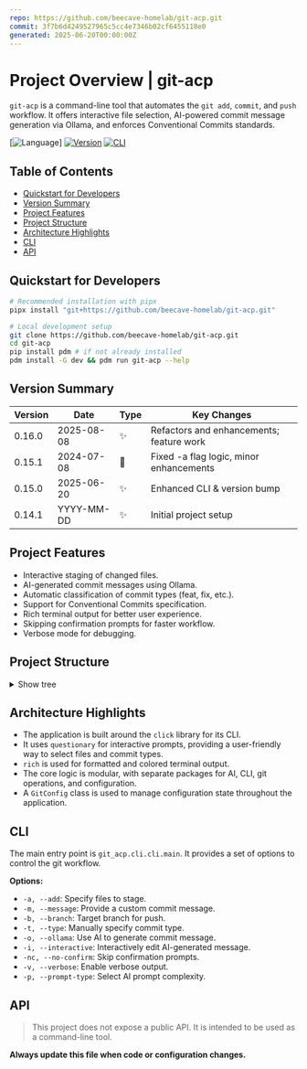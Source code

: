 ```yaml
---
repo: https://github.com/beecave-homelab/git-acp.git
commit: 3f7b6d4249527965c5cc4e7346b02cf6455118e0
generated: 2025-06-20T00:00:00Z
---
```

<!-- SECTIONS:CLI,API -->

# Project Overview | git-acp

`git-acp` is a command-line tool that automates the `git add`, `commit`, and `push` workflow. It offers interactive file selection, AI-powered commit message generation via Ollama, and enforces Conventional Commits standards.

[![Language](https://img.shields.io/badge/Python-3.10+-blue)]
[![Version](https://img.shields.io/badge/Version-0.16.0-brightgreen)](#version-summary)
[![CLI](https://img.shields.io/badge/CLI-Click-blue)](#cli)

## Table of Contents

- [Quickstart for Developers](#quickstart-for-developers)
- [Version Summary](#version-summary)
- [Project Features](#project-features)
- [Project Structure](#project-structure)
- [Architecture Highlights](#architecture-highlights)
- [CLI](#cli)
- [API](#api)

## Quickstart for Developers

```bash
# Recommended installation with pipx
pipx install "git+https://github.com/beecave-homelab/git-acp.git"

# Local development setup
git clone https://github.com/beecave-homelab/git-acp.git
cd git-acp
pip install pdm # if not already installed
pdm install -G dev && pdm run git-acp --help
```

## Version Summary

| Version | Date       | Type | Key Changes                |
|---------|------------|------|----------------------------|
| 0.16.0  | 2025-08-08 | ✨   | Refactors and enhancements; feature work |
| 0.15.1  | 2024-07-08 | 🐛   | Fixed -a flag logic, minor enhancements |
| 0.15.0  | 2025-06-20 | ✨   | Enhanced CLI & version bump |
| 0.14.1  | YYYY-MM-DD | ✨   | Initial project setup      |

## Project Features

- Interactive staging of changed files.
- AI-generated commit messages using Ollama.
- Automatic classification of commit types (feat, fix, etc.).
- Support for Conventional Commits specification.
- Rich terminal output for better user experience.
- Skipping confirmation prompts for faster workflow.
- Verbose mode for debugging.

## Project Structure

<details><summary>Show tree</summary>

```text
git_acp/
├── __init__.py             # Exposes the package version.
├── __main__.py             # Main entry point, calls the CLI.
├── ai/
│   ├── __init__.py         # Exposes the commit message generation function.
│   ├── ai_utils.py         # Builds commit message prompts and editing helpers.
│   └── client.py           # Handles communication with the Ollama AI.
├── cli/
│   ├── __init__.py         # Exposes the main CLI function.
│   └── cli.py              # Defines the command-line interface using Click.
├── commit/                 # (empty) Intended for future commit-related logic.
├── pr/                     # (empty) Intended for future pull request helpers.
├── config/
│   ├── __init__.py         # Exposes all configuration constants and functions.
│   ├── constants.py        # Defines static configuration values and defaults.
│   └── env_config.py       # Manages loading of environment variables.
├── git/
│   ├── __init__.py         # Exposes all public Git operation functions.
│   ├── classification.py   # Classifies commit types based on file changes.
│   ├── git_operations.py   # Core Git commands (add, commit, push, etc.).
│   └── history.py          # Commit history and analysis utilities.
└── utils/
    ├── __init__.py         # Exposes utility functions and types.
    ├── formatting.py       # Provides styled terminal output functions.
    └── types.py            # Defines custom data types and type aliases.
```

</details>

## Architecture Highlights

- The application is built around the `click` library for its CLI.
- It uses `questionary` for interactive prompts, providing a user-friendly way to select files and commit types.
- `rich` is used for formatted and colored terminal output.
- The core logic is modular, with separate packages for AI, CLI, git operations, and configuration.
- A `GitConfig` class is used to manage configuration state throughout the application.

## CLI

The main entry point is `git_acp.cli.cli.main`. It provides a set of options to control the git workflow.

**Options:**

- `-a, --add`: Specify files to stage.
- `-m, --message`: Provide a custom commit message.
- `-b, --branch`: Target branch for push.
- `-t, --type`: Manually specify commit type.
- `-o, --ollama`: Use AI to generate commit message.
- `-i, --interactive`: Interactively edit AI-generated message.
- `-nc, --no-confirm`: Skip confirmation prompts.
- `-v, --verbose`: Enable verbose output.
- `-p, --prompt-type`: Select AI prompt complexity.

## API
>
> This project does not expose a public API. It is intended to be used as a command-line tool.

**Always update this file when code or configuration changes.**
